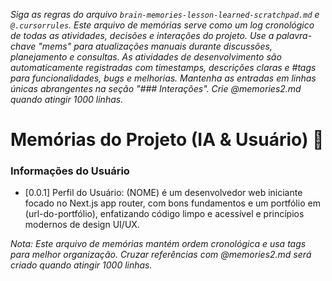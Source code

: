 *Siga as regras do arquivo `brain-memories-lesson-learned-scratchpad.md` e `@.cursorrules`. Este arquivo de memórias serve como um log cronológico de todas as atividades, decisões e interações do projeto. Use a palavra-chave "mems" para atualizações manuais durante discussões, planejamento e consultas. As atividades de desenvolvimento são automaticamente registradas com timestamps, descrições claras e #tags para funcionalidades, bugs e melhorias. Mantenha as entradas em linhas únicas abrangentes na seção "### Interações". Crie @memories2.md quando atingir 1000 linhas.*

# Memórias do Projeto (IA & Usuário) 🧠

### **Informações do Usuário**
- [0.0.1] Perfil do Usuário: (NOME) é um desenvolvedor web iniciante focado no Next.js app router, com bons fundamentos e um portfólio em (url-do-portfólio), enfatizando código limpo e acessível e princípios modernos de design UI/UX.

*Nota: Este arquivo de memórias mantém ordem cronológica e usa tags para melhor organização. Cruzar referências com @memories2.md será criado quando atingir 1000 linhas.*
